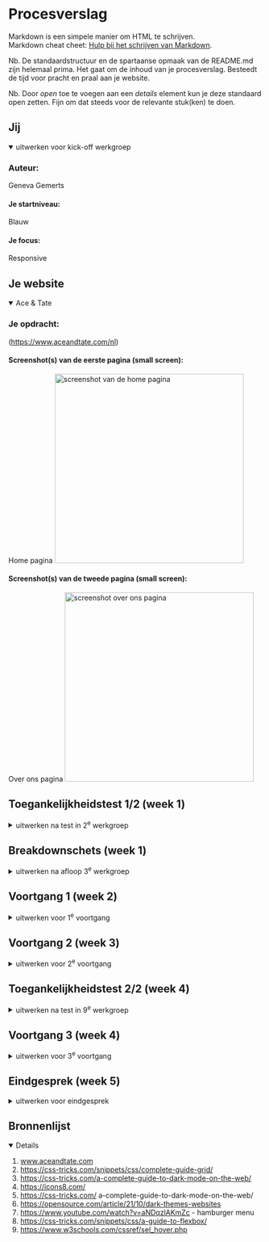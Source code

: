 # Procesverslag
Markdown is een simpele manier om HTML te schrijven.  
Markdown cheat cheet: [Hulp bij het schrijven van Markdown](https://github.com/adam-p/markdown-here/wiki/Markdown-Cheatsheet).

Nb. De standaardstructuur en de spartaanse opmaak van de README.md zijn helemaal prima. Het gaat om de inhoud van je procesverslag. Besteedt de tijd voor pracht en praal aan je website.

Nb. Door *open* toe te voegen aan een *details* element kun je deze standaard open zetten. Fijn om dat steeds voor de relevante stuk(ken) te doen.





## Jij

<details open>
  <summary>uitwerken voor kick-off werkgroep</summary>

  ### Auteur:
Geneva Gemerts

  #### Je startniveau:
  Blauw

  #### Je focus:
  Responsive
 
</details>





## Je website

<details open>
  <summary>Ace & Tate</summary>

  ### Je opdracht:
 (https://www.aceandtate.com/nl)

  #### Screenshot(s) van de eerste pagina (small screen): 
  Home pagina
  <img src="readme-images/Screenshot1.png" width="375px" alt="screenshot van de home pagina">

  #### Screenshot(s) van de tweede pagina (small screen):
Over ons pagina
<img src="readme-images/Screenshot2.jpeg" width="375px" alt="screenshot over ons pagina">

</details>



## Toegankelijkheidstest 1/2 (week 1)

<details>
  <summary>uitwerken na test in 2<sup>e</sup> werkgroep</summary>

  ### Bevindingen
  Lijst met je bevindingen die in de test naar voren kwamen:

</details>



## Breakdownschets (week 1)

<details>
  <summary>uitwerken na afloop 3<sup>e</sup> werkgroep</summary>

  ### wellicht nog een dynamisch deel (bijv filter): 
  <img src="readme-images/Breakdown schets (1).png" width="375px" alt="breakdown van nog een dynamisch deel">

</details>





## Voortgang 1 (week 2)

<details>
  <summary>uitwerken voor 1<sup>e</sup> voortgang</summary>

  ### Stand van zaken
  hier dit ging goed & dit was lastig (neem ook screenshots op van delen van je website en code)


  ### Agenda voor meeting


- Hoe maak je via je cursor een custom afbeelding
- Hoe laat ik alle items zien in mijn drop down menu
- Is de navigatie goed opgebouwd?
- Hoe Krijg ik een drop down menu als je over de tekst hovert in de navigatie,\

  ### Verslag van meeting
 Mijn html structuur klopte niet helemaal. En ik moest goed opletten op typfouten van tags of dat ik dingen niet netjes afsloot.
- ...

</details>





## Voortgang 2 (week 3)

<details>
  <summary>uitwerken voor 2<sup>e</sup> voortgang</summary>

  ### Stand van zaken



  ### Agenda voor meeting
  samen met je groepje opstellen

- Vraag over de navigatie die verspringt
  - Tabellen, sommige hebben een extra kolom nodig.
  - Hoe maak ik een carrousel?
  - Hoe geef je een iframe vormgeving
  - Hoe werkt het met een navigatiebar die responsive is die een deel wel laat zien en een ander deel verwerkt in de hamburger menu



  ### Verslag van meeting
   Ik heb geleerd dat je meerdere navigaties in de html mag maken. In mijn geval 3.
  Voor elk stukje heb je een afmeting en dit doe je door middel van media queries 

  <img src="readme-images/PHOTO-2024-10-03-17-48-14 2.jpg" width="375px" alt="In de les een schets gemaakt">




</details>





## Toegankelijkheidstest 2/2 (week 4)

<details>
  <summary>uitwerken na test in 9<sup>e</sup> werkgroep</summary>

  ### Bevindingen
  Lijst met je bevindingen die in de test naar voren kwamen (geef ook aan wat er verbeterd is): Tijdens het onderzoek naar de toegankelijkheid van de website van Ace & Tate ontdekte ik dat er enkele belangrijke verbeterpunten zijn om te voldoen aan de webtoegankelijkheidsnormen (zoals WCAG). Hoewel de basisfunctionaliteit over het algemeen werkt, zijn er obstakels voor gebruikers met beperkingen. Zo ontbreken er bijvoorbeeld beschrijvende alt-teksten bij sommige afbeeldingen, waardoor gebruikers die screenreaders gebruiken moeite hebben om de inhoud te begrijpen. Ook was het besturen met de screenreader niet heel duidelijk.



</details>





## Voortgang 3 (week 4)

<details>
  <summary>uitwerken voor 3<sup>e</sup> voortgang</summary>

  ### Stand van zaken


  ### Agenda voor meeting

- Vragen over hoe ik over een link hover en er een afbeelding te voorschijnkomt.
- Vragen over de footer, hoe deel ik deze in voor desktop?
- Grid gebruiken voor de bestsellers section? 

  

  ### Verslag van meeting
  
- Uittekenen van een grid helpt bij het proces van waar plaats ik ergens. 
 <img src="readme-images/IMG_1332.HEIC" width="375px" alt="In de les een schets gemaakt">

</details>





## Eindgesprek (week 5)

<details>
  <summary>uitwerken voor eindgesprek</summary>

  ### Je uitkomst - karakteristiek screenshots:
<img src="readme-images/Schermafbeelding 2024-11-19 om 23.36.42.png" width="375px" alt="screenshot desktop nav">
<img src="readme-images/Schermafbeelding 2024-11-19 om 23.36.54.png" width="375px" alt="screenshot section 4">

<img src="readme-images/Schermafbeelding 2024-11-19 om 23.37.27.png" width="375px" alt="screenshot section nieuw">

<img src="readme-images/Schermafbeelding 2024-11-19 om 23.37.35.png" width="375px" alt="screenshot">

<img src="readme-images/Schermafbeelding 2024-11-19 om 23.38.12.png" width="375px" alt="screenshot">
<img src="readme-images/Schermafbeelding 2024-11-19 om 23.39.56.png" width="375px" alt="screenshot">

<img src="readme-images/Schermafbeelding 2024-11-19 om 23.41.46.png" width="375px" alt="screenshot home darkmode">

<img src="readme-images/Schermafbeelding 2024-11-19 om 23.41.55.png" width="375px" alt="Iscreenshot darkmode pagina 2">

<img src="readme-images/Schermafbeelding 2024-11-19 om 23.42.08.png" width="375px" alt="screenshot darkmode">

  ### Dit ging goed/Heb ik geleerd: 
  Korte omschrijving met plaatjes

  <img src="readme-images/dummy-plaatje.jpg" width="375px" alt="top">


  ### Dit was lastig/Is niet gelukt:

<img src="readme-images/Menu naast logo.png" width="375px" alt="screenshot hamburger menu">

Het is mij niet gelukt om de hamburger menu naast het logo te plaatsen.

</details>





## Bronnenlijst

<details open>

  1. www.aceandtate.com
  2. https://css-tricks.com/snippets/css/complete-guide-grid/
  3. https://css-tricks.com/a-complete-guide-to-dark-mode-on-the-web/ 
  4. https://icons8.com/ 
  5. https://css-tricks.com/
  a-complete-guide-to-dark-mode-on-the-web/
  6. https://opensource.com/article/21/10/dark-themes-websites 
  8. https://www.youtube.com/watch?v=aNDqzlAKmZc - hamburger menu
  9. https://css-tricks.com/snippets/css/a-guide-to-flexbox/
  10. https://www.w3schools.com/cssref/sel_hover.php

</details>


